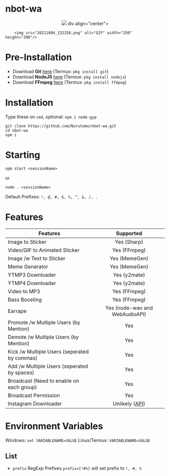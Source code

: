 # nbot-wa
<p align="center" width="100%">
    <a href="https://hits.seeyoufarm.com"><img src="https://hits.seeyoufarm.com/api/count/incr/badge.svg?url=https%3A%2F%2Fgithub.com%2FNurutomo%2Fnbot-wa&count_bg=%2379C83D&title_bg=%23555555&icon=&icon_color=%23E7E7E7&title=hits&edge_flat=false"/></a>
    div align="center">

        <img src="20211004_132256.png" alt="GIF" width="250" height="200"/>
</p>

# Pre-Installation
- Download **Git** [here](https://git-scm.com/downloads) (Termux: `pkg install git`)
- Download **NodeJS** [here](https://nodejs.org/en/download/) (Termux: `pkg install nodejs`)
- Download **FFmpeg** [here](https://www.gyan.dev/ffmpeg/builds/) (Termux: `pkg install ffmpeg`)

# Installation
Type these on `cmd`, optional: `npm i node-gyp`
```
git clone https://github.com/Nurutomo/nbot-wa.git
cd nbot-wa
npm i
```
# Starting
```
npm start <sessionName>
```
or
```
node . <sessionName>
```

Default Prefixes: `!, @, #, $, %, ^, &, /, .`
# Features
| Features                                     |                   Supported                  |
|----------------------------------------------|:--------------------------------------------:|
| Image to Sticker                             |                  Yes (Sharp)                 |
| Video/GIF to Animated Sticker                |                 Yes (FFmpeg)                 |
| Image /w Text to Sticker                     |                 Yes (MemeGen)                |
| Meme Generator                               |                 Yes (MemeGen)                |
| YTMP3 Downloader                             |                 Yes (y2mate)                 |
| YTMP4 Downloader                             |                 Yes (y2mate)                 |
| Video to MP3                                 |                 Yes (FFmpeg)                 |
| Bass Boosting                                |                 Yes (FFmpeg)                 |
| Earrape                                      |        Yes (node-wav and WebAudioAPI)        |
| Promote /w Multiple Users (by Mention)       |                      Yes                     |
| Demote /w Multiple Users (by Mention)        |                      Yes                     |
| Kick /w Multiple Users (seperated by commas) |                      Yes                     |
| Add /w Multiple Users (seperated by spaces)  |                      Yes                     |
| Broadcast (Need to enable on each group)     |                      Yes                     |
| Broadcast Permission                         |                      Yes                     |
| Instagram Downloader                         | Unlikely ([API](mhankbarbar-api--nurutomo.repl.co)) |

# Environment Variables
Windows: `set VARIABLENAME=VALUE`
Linux/Termux: `VARIABLENAME=VALUE`

## List
- `prefix` RegExp Prefixes `prefix=[!#%]` will set prefix to `!, #, %`

